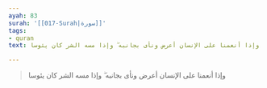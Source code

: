 ```yaml
---
ayah: 83
surah: '[[017-Surah|سورة]]'
tags:
- quran
text: وإذا أنعمنا على الإنسان أعرض ونأى بجانبه ۖ وإذا مسه الشر كان يئوسا

---
```

> وإذا أنعمنا على الإنسان أعرض ونأى بجانبه ۖ وإذا مسه الشر كان يئوسا
